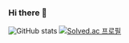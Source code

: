### Hi there 👋

![GitHub stats](https://github-readme-stats.vercel.app/api?username=windy825&theme=dark&show_icons=true)
[![Solved.ac
프로필](http://mazassumnida.wtf/api/v2/generate_badge?boj=kcode001)](https://solved.ac/kcode001)
